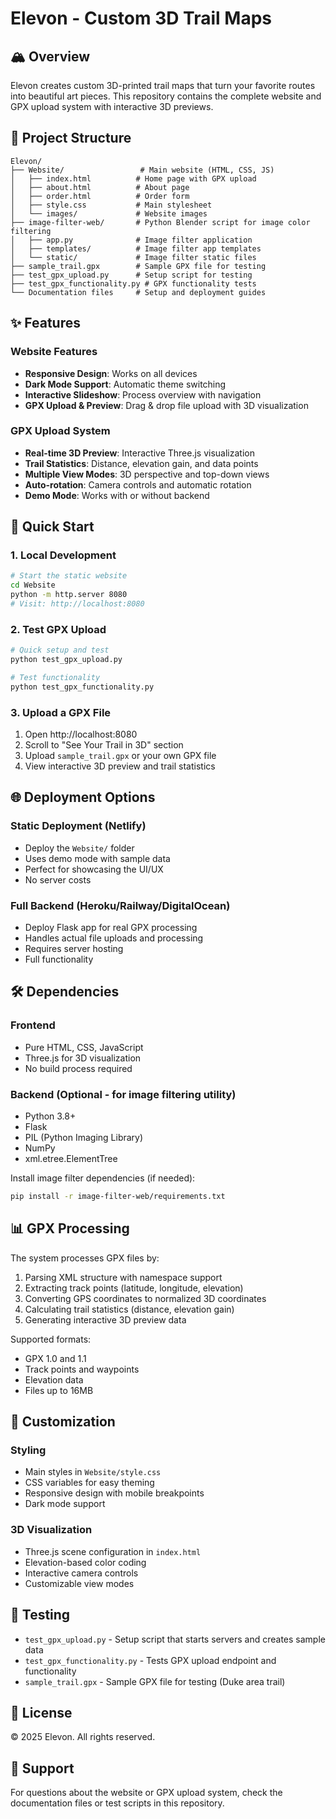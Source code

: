 # Elevon - Custom 3D Trail Maps

## 🏔️ Overview

Elevon creates custom 3D-printed trail maps that turn your favorite routes into beautiful art pieces. This repository contains the complete website and GPX upload system with interactive 3D previews.

## 📁 Project Structure

```
Elevon/
├── Website/                 # Main website (HTML, CSS, JS)
│   ├── index.html          # Home page with GPX upload
│   ├── about.html          # About page
│   ├── order.html          # Order form
│   ├── style.css           # Main stylesheet
│   └── images/             # Website images
├── image-filter-web/       # Python Blender script for image color filtering
│   ├── app.py              # Image filter application
│   ├── templates/          # Image filter app templates
│   └── static/             # Image filter static files
├── sample_trail.gpx        # Sample GPX file for testing
├── test_gpx_upload.py      # Setup script for testing
├── test_gpx_functionality.py # GPX functionality tests
└── Documentation files     # Setup and deployment guides
```

## ✨ Features

### Website Features
- **Responsive Design**: Works on all devices
- **Dark Mode Support**: Automatic theme switching
- **Interactive Slideshow**: Process overview with navigation
- **GPX Upload & Preview**: Drag & drop file upload with 3D visualization

### GPX Upload System
- **Real-time 3D Preview**: Interactive Three.js visualization
- **Trail Statistics**: Distance, elevation gain, and data points
- **Multiple View Modes**: 3D perspective and top-down views
- **Auto-rotation**: Camera controls and automatic rotation
- **Demo Mode**: Works with or without backend

## 🚀 Quick Start

### 1. Local Development

```bash
# Start the static website
cd Website
python -m http.server 8080
# Visit: http://localhost:8080
```

### 2. Test GPX Upload

```bash
# Quick setup and test
python test_gpx_upload.py

# Test functionality
python test_gpx_functionality.py
```

### 3. Upload a GPX File
1. Open http://localhost:8080
2. Scroll to "See Your Trail in 3D" section
3. Upload `sample_trail.gpx` or your own GPX file
4. View interactive 3D preview and trail statistics

## 🌐 Deployment Options

### Static Deployment (Netlify)
- Deploy the `Website/` folder
- Uses demo mode with sample data
- Perfect for showcasing the UI/UX
- No server costs

### Full Backend (Heroku/Railway/DigitalOcean)
- Deploy Flask app for real GPX processing
- Handles actual file uploads and processing
- Requires server hosting
- Full functionality

## 🛠️ Dependencies

### Frontend
- Pure HTML, CSS, JavaScript
- Three.js for 3D visualization
- No build process required

### Backend (Optional - for image filtering utility)
- Python 3.8+
- Flask
- PIL (Python Imaging Library)
- NumPy
- xml.etree.ElementTree

Install image filter dependencies (if needed):
```bash
pip install -r image-filter-web/requirements.txt
```

## 📊 GPX Processing

The system processes GPX files by:
1. Parsing XML structure with namespace support
2. Extracting track points (latitude, longitude, elevation)
3. Converting GPS coordinates to normalized 3D coordinates
4. Calculating trail statistics (distance, elevation gain)
5. Generating interactive 3D preview data

Supported formats:
- GPX 1.0 and 1.1
- Track points and waypoints
- Elevation data
- Files up to 16MB

## 🎨 Customization

### Styling
- Main styles in `Website/style.css`
- CSS variables for easy theming
- Responsive design with mobile breakpoints
- Dark mode support

### 3D Visualization
- Three.js scene configuration in `index.html`
- Elevation-based color coding
- Interactive camera controls
- Customizable view modes

## 🧪 Testing

- `test_gpx_upload.py` - Setup script that starts servers and creates sample data
- `test_gpx_functionality.py` - Tests GPX upload endpoint and functionality
- `sample_trail.gpx` - Sample GPX file for testing (Duke area trail)

## 📝 License

© 2025 Elevon. All rights reserved.

## 🤝 Support

For questions about the website or GPX upload system, check the documentation files or test scripts in this repository.
